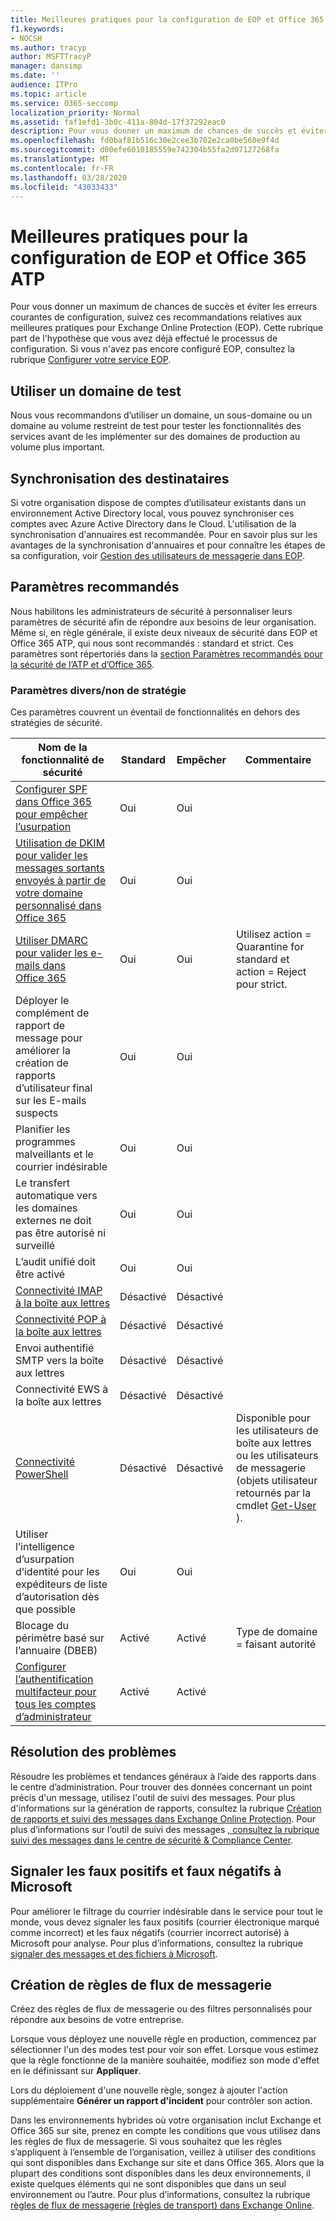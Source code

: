 ```yaml
---
title: Meilleures pratiques pour la configuration de EOP et Office 365 ATP
f1.keywords:
- NOCSH
ms.author: tracyp
author: MSFTTracyP
manager: dansimp
ms.date: ''
audience: ITPro
ms.topic: article
ms.service: O365-seccomp
localization_priority: Normal
ms.assetid: faf1efd1-3b0c-411a-804d-17f37292eac0
description: Pour vous donner un maximum de chances de succès et éviter les erreurs courantes de configuration, suivez ces recommandations relatives aux meilleures pratiques pour Exchange Online Protection (EOP).
ms.openlocfilehash: fd0baf81b516c30e2cee3b702e2ca0be560e9f4d
ms.sourcegitcommit: d00efe6010185559e742304b55fa2d07127268fa
ms.translationtype: MT
ms.contentlocale: fr-FR
ms.lasthandoff: 03/28/2020
ms.locfileid: "43033433"
---
```

# <a name="best-practices-for-configuring-eop-and-office-365-atp"></a>Meilleures pratiques pour la configuration de EOP et Office 365 ATP

Pour vous donner un maximum de chances de succès et éviter les erreurs courantes de configuration, suivez ces recommandations relatives aux meilleures pratiques pour Exchange Online Protection (EOP). Cette rubrique part de l'hypothèse que vous avez déjà effectué le processus de configuration. Si vous n'avez pas encore configuré EOP, consultez la rubrique [Configurer votre service EOP](set-up-your-eop-service.md).

## <a name="use-a-test-domain"></a>Utiliser un domaine de test

Nous vous recommandons d’utiliser un domaine, un sous-domaine ou un domaine au volume restreint de test pour tester les fonctionnalités des services avant de les implémenter sur des domaines de production au volume plus important.

## <a name="synchronize-recipients"></a>Synchronisation des destinataires

Si votre organisation dispose de comptes d’utilisateur existants dans un environnement Active Directory local, vous pouvez synchroniser ces comptes avec Azure Active Directory dans le Cloud. L'utilisation de la synchronisation d'annuaires est recommandée. Pour en savoir plus sur les avantages de la synchronisation d'annuaires et pour connaître les étapes de sa configuration, voir [Gestion des utilisateurs de messagerie dans EOP](manage-mail-users-in-eop.md).

## <a name="recommended-settings"></a>Paramètres recommandés

Nous habilitons les administrateurs de sécurité à personnaliser leurs paramètres de sécurité afin de répondre aux besoins de leur organisation. Même si, en règle générale, il existe deux niveaux de sécurité dans EOP et Office 365 ATP, qui nous sont recommandés : standard et strict. Ces paramètres sont répertoriés dans la [section Paramètres recommandés pour la sécurité de l’ATP et d’Office 365](recommended-settings-for-eop-and-office365-atp.md).

### <a name="miscellaneousnon-policy-settings"></a>Paramètres divers/non de stratégie

Ces paramètres couvrent un éventail de fonctionnalités en dehors des stratégies de sécurité.

|Nom de la fonctionnalité de sécurité|Standard|Empêcher|Commentaire|
|---------|---------|---------|---------|
|[Configurer SPF dans Office 365 pour empêcher l’usurpation](set-up-spf-in-office-365-to-help-prevent-spoofing.md)|Oui|Oui||
|[Utilisation de DKIM pour valider les messages sortants envoyés à partir de votre domaine personnalisé dans Office 365](use-dkim-to-validate-outbound-email.md)|Oui|Oui||
|[Utiliser DMARC pour valider les e-mails dans Office 365](use-dmarc-to-validate-email.md)|Oui|Oui|Utilisez action = Quarantine for standard et action = Reject pour strict.|
|Déployer le complément de rapport de message pour améliorer la création de rapports d’utilisateur final sur les E-mails suspects|Oui|Oui||
|Planifier les programmes malveillants et le courrier indésirable|Oui|Oui||
|Le transfert automatique vers les domaines externes ne doit pas être autorisé ni surveillé|Oui|Oui||
|L’audit unifié doit être activé|Oui|Oui||
|[Connectivité IMAP à la boîte aux lettres](https://docs.microsoft.com/Exchange/clients-and-mobile-in-exchange-online/pop3-and-imap4/enable-or-disable-pop3-or-imap4-access)|Désactivé|Désactivé||
|[Connectivité POP à la boîte aux lettres](https://docs.microsoft.com/Exchange/clients-and-mobile-in-exchange-online/pop3-and-imap4/enable-or-disable-pop3-or-imap4-access)|Désactivé|Désactivé||
|Envoi authentifié SMTP vers la boîte aux lettres|Désactivé|Désactivé||
|Connectivité EWS à la boîte aux lettres|Désactivé|Désactivé||
|[Connectivité PowerShell](https://docs.microsoft.com/powershell/exchange/exchange-online/disable-access-to-exchange-online-powershell)|Désactivé|Désactivé|Disponible pour les utilisateurs de boîte aux lettres ou les utilisateurs de messagerie (objets utilisateur retournés par la cmdlet [Get-User](https://docs.microsoft.com/powershell/module/exchange/users-and-groups/get-user) ).|
|Utiliser l’intelligence d’usurpation d’identité pour les expéditeurs de liste d’autorisation dès que possible|Oui|Oui||
|Blocage du périmètre basé sur l’annuaire (DBEB)|Activé|Activé|Type de domaine = faisant autorité|
|[Configurer l’authentification multifacteur pour tous les comptes d’administrateur](https://docs.microsoft.com/office365/admin/security-and-compliance/set-up-multi-factor-authentication)|Activé|Activé||

## <a name="troubleshooting"></a>Résolution des problèmes

Résoudre les problèmes et tendances généraux à l’aide des rapports dans le centre d’administration. Pour trouver des données concernant un point précis d'un message, utilisez l'outil de suivi des messages. Pour plus d'informations sur la génération de rapports, consultez la rubrique [Création de rapports et suivi des messages dans Exchange Online Protection](reporting-and-message-trace-in-exchange-online-protection.md). Pour plus d’informations sur l’outil de suivi des messages [, consultez la rubrique suivi des messages dans le centre de sécurité & Compliance Center](message-trace-scc.md).

## <a name="report-false-positive-and-false-negatives-to-microsoft"></a>Signaler les faux positifs et faux négatifs à Microsoft

Pour améliorer le filtrage du courrier indésirable dans le service pour tout le monde, vous devez signaler les faux positifs (courrier électronique marqué comme incorrect) et les faux négatifs (courrier incorrect autorisé) à Microsoft pour analyse. Pour plus d’informations, consultez la rubrique [signaler des messages et des fichiers à Microsoft](report-junk-email-messages-to-microsoft.md).

## <a name="create-mail-flow-rules"></a>Création de règles de flux de messagerie

Créez des règles de flux de messagerie ou des filtres personnalisés pour répondre aux besoins de votre entreprise.

Lorsque vous déployez une nouvelle règle en production, commencez par sélectionner l'un des modes test pour voir son effet. Lorsque vous estimez que la règle fonctionne de la manière souhaitée, modifiez son mode d'effet en le définissant sur **Appliquer**.

Lors du déploiement d'une nouvelle règle, songez à ajouter l'action supplémentaire **Générer un rapport d'incident** pour contrôler son action.

Dans les environnements hybrides où votre organisation inclut Exchange et Office 365 sur site, prenez en compte les conditions que vous utilisez dans les règles de flux de messagerie. Si vous souhaitez que les règles s’appliquent à l’ensemble de l’organisation, veillez à utiliser des conditions qui sont disponibles dans Exchange sur site et dans Office 365. Alors que la plupart des conditions sont disponibles dans les deux environnements, il existe quelques éléments qui ne sont disponibles que dans un seul environnement ou l’autre. Pour plus d’informations, consultez la rubrique [règles de flux de messagerie (règles de transport) dans Exchange Online](https://docs.microsoft.com/exchange/security-and-compliance/mail-flow-rules/mail-flow-rules).
